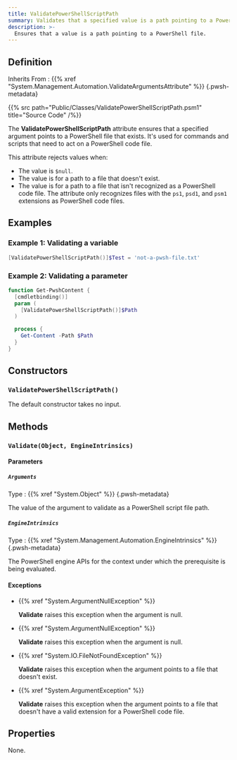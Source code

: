 ```yaml
---
title: ValidatePowerShellScriptPath
summary: Validates that a specified value is a path pointing to a PowerShell script file path.
description: >-
  Ensures that a value is a path pointing to a PowerShell file.
---
```


## Definition

Inherits From
: {{% xref "System.Management.Automation.ValidateArgumentsAttribute" %}}
{.pwsh-metadata}

{{% src path="Public/Classes/ValidatePowerShellScriptPath.psm1" title="Source Code" /%}}

The **ValidatePowerShellScriptPath** attribute ensures that a specified argument points to a
PowerShell file that exists. It's used for commands and scripts that need to act on a PowerShell
code file.

This attribute rejects values when:

- The value is `$null`.
- The value is for a path to a file that doesn't exist.
- The value is for a path to a file that isn't recognized as a PowerShell code file. The attribute
  only recognizes files with the `ps1`, `psd1`, and `psm1` extensions as PowerShell code files.

## Examples

### Example 1: Validating a variable

```powershell
[ValidatePowerShellScriptPath()]$Test = 'not-a-pwsh-file.txt'
```

### Example 2: Validating a parameter

```powershell
function Get-PwshContent {
  [cmdletbinding()]
  param (
    [ValidatePowerShellScriptPath()]$Path
  )

  process {
    Get-Content -Path $Path
  }
}
```

## Constructors

### `ValidatePowerShellScriptPath()`

The default constructor takes no input.

## Methods

### `Validate(Object, EngineIntrinsics)`

#### Parameters

##### `Arguments`

Type
: {{% xref "System.Object" %}}
{.pwsh-metadata}

The value of the argument to validate as a PowerShell script file path.

##### `EngineIntrinsics`

Type
: {{% xref "System.Management.Automation.EngineIntrinsics" %}}
{.pwsh-metadata}

The PowerShell engine APIs for the context under which the prerequisite is being evaluated.

#### Exceptions

- {{% xref "System.ArgumentNullException" %}}

  **Validate** raises this exception when the argument is null.
- {{% xref "System.ArgumentNullException" %}}

  **Validate** raises this exception when the argument is null.
- {{% xref "System.IO.FileNotFoundException" %}}

  **Validate** raises this exception when the argument points to a file that doesn't exist.
- {{% xref "System.ArgumentException" %}}

  **Validate** raises this exception when the argument points to a file that doesn't have a valid
  extension for a PowerShell code file.

## Properties

None.
